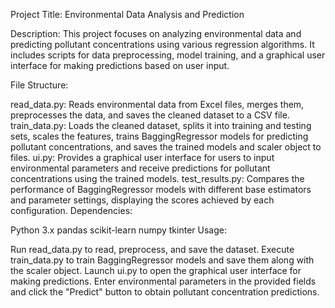Project Title: Environmental Data Analysis and Prediction

Description:
This project focuses on analyzing environmental data and predicting pollutant concentrations using various regression algorithms. It includes scripts for data preprocessing, model training, and a graphical user interface for making predictions based on user input.

File Structure:

read_data.py: Reads environmental data from Excel files, merges them, preprocesses the data, and saves the cleaned dataset to a CSV file.
train_data.py: Loads the cleaned dataset, splits it into training and testing sets, scales the features, trains BaggingRegressor models for predicting pollutant concentrations, and saves the trained models and scaler object to files.
ui.py: Provides a graphical user interface for users to input environmental parameters and receive predictions for pollutant concentrations using the trained models.
test_results.py: Compares the performance of BaggingRegressor models with different base estimators and parameter settings, displaying the scores achieved by each configuration.
Dependencies:

Python 3.x
pandas
scikit-learn
numpy
tkinter
Usage:

Run read_data.py to read, preprocess, and save the dataset.
Execute train_data.py to train BaggingRegressor models and save them along with the scaler object.
Launch ui.py to open the graphical user interface for making predictions.
Enter environmental parameters in the provided fields and click the "Predict" button to obtain pollutant concentration predictions.
